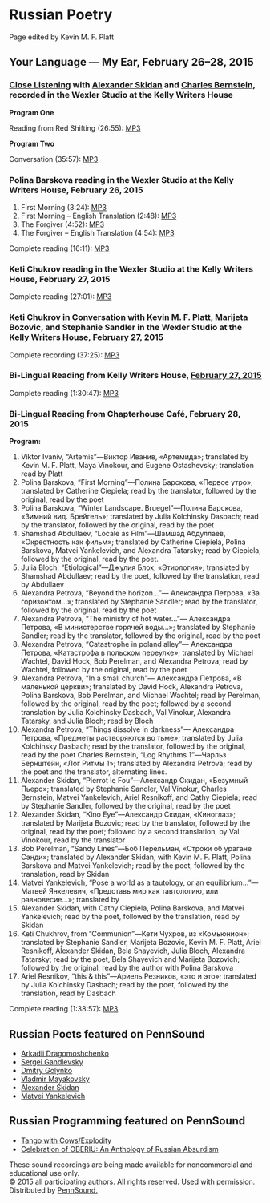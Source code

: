 Russian Poetry
==============

Page edited by Kevin M. F. Platt

Your Language — My Ear, February 26–28, 2015
--------------------------------------------

### [Close Listening](Close-Listening.php) with [Alexander Skidan](Skidan.php) and [Charles Bernstein](Bernstein.html), recorded in the Wexler Studio at the Kelly Writers House

**Program One**

Reading from <span class="title">Red Shifting</span> (26:55): [MP3](https://media.sas.upenn.edu/pennsound/groups/Close-Listening/Skidan-Alexander_Close-Listening-Reading_Wexler-Studio_2-27-15.mp3)

**Program Two**

Conversation (35:57): [MP3](https://media.sas.upenn.edu/pennsound/groups/Close-Listening/Skidan-Alexander_Close-Listening-Conversation_Wexler-Studio_2-27-15.mp3)

### Polina Barskova reading in the Wexler Studio at the Kelly Writers House, February 26, 2015

1.  First Morning (3:24): [MP3](https://media.sas.upenn.edu/pennsound/groups/Your-Language-My-Ear/Barskova-Polina_First-Morning_Your-Language-My-Ear_Wexler-Studio_2-26-15.mp3)
2.  First Morning – English Translation (2:48): [MP3](https://media.sas.upenn.edu/pennsound/groups/Your-Language-My-Ear/Barskova-Polina_First-Morning-English-Translation_Your-Language-My-Ear_Wexler-Studio_2-26-15.mp3)
3.  The Forgiver (4:52): [MP3](https://media.sas.upenn.edu/pennsound/groups/Your-Language-My-Ear/Barskova-Polina_The-Forgiver_Your-Language-My-Ear_Wexler-Studio_2-26-15.mp3)
4.  The Forgiver – English Translation (4:54): [MP3](https://media.sas.upenn.edu/pennsound/groups/Your-Language-My-Ear/Barskova-Polina_The-Forgiver-English-Translation_Your-Language-My-Ear_Wexler-Studio_2-26-15.mp3)

Complete reading (16:11): [MP3](https://media.sas.upenn.edu/pennsound/groups/Your-Language-My-Ear/Barskova-Polina_Complete-Reading_Your-Language-My-Ear_Wexler-Studio_2-26-15.mp3)

### Keti Chukrov reading in the Wexler Studio at the Kelly Writers House, February 27, 2015

Complete reading (27:01): [MP3](https://media.sas.upenn.edu/pennsound/groups/Your-Language-My-Ear/Chukrov-Keti_Complete-Reading_Your-Language-My-Ear_Wexler-Studio_2-27-15.mp3)

### Keti Chukrov in Conversation with Kevin M. F. Platt, Marijeta Bozovic, and Stephanie Sandler in the Wexler Studio at the Kelly Writers House, February 27, 2015

Complete recording (37:25): [MP3](https://media.sas.upenn.edu/pennsound/groups/Your-Language-My-Ear/Your-Language-My-Ear_Conversation_Wexler-Studio_2-27-15.mp3)

### Bi-Lingual Reading from Kelly Writers House, [February 27, 2015](http://writing.upenn.edu/wh/calendar/0215.php#27)

Complete reading (1:30:47): [MP3](https://media.sas.upenn.edu/pennsound/groups/Your-Language-My-Ear/Your-Language-My-Ear_Russian-and-American-Poets-at-Close-Quarters_KWH-UPenn_2-27-15.mp3)

### Bi-Lingual Reading from Chapterhouse Café, February 28, 2015

**Program:**

1.  Viktor Ivaniv, “Artemis”—Виктор Иванив, «Артемида»;
    translated by Kevin M. F. Platt, Maya Vinokour, and
    Eugene Ostashevsky; translation read by Platt
2.  Polina Barskova, “First Morning”—Полина Барскова,
    «Первое утро»; translated by Catherine Ciepiela; read
    by the translator, followed by the original, read by the
    poet
3.  Polina Barskova, “Winter Landscape. Bruegel”—Полина
    Барскова, «Зимний вид. Брейгель»; translated by
    Julia Kolchinsky Dasbach; read by the translator,
    followed by the original, read by the poet
4.  Shamshad Abdullaev, “Locale as Film”—Шамшад
    Абдуллаев, «Окрестность как фильм»; translated by
    Catherine Ciepiela, Polina Barskova, Matvei
    Yankelevich, and Alexandra Tatarsky; read by Ciepiela,
    followed by the original, read by the poet.
5.  Julia Bloch, “Etiological”—Джулия Блох, «Этиология»;
    translated by Shamshad Abdullaev; read by the poet,
    followed by the translation, read by Abdullaev
6.  Alexandra Petrova, “Beyond the horizon…”— Александра
    Петрова, «За горизонтом…»; translated by Stephanie
    Sandler; read by the translator, followed by the original,
    read by the poet
7.  Alexandra Petrova, “The ministry of hot water…”—
    Александра Петрова, «В министерстве горячей
    воды…»; translated by Stephanie Sandler; read by the
    translator, followed by the original, read by the poet
8.  Alexandra Petrova, “Catastrophe in poland alley”—
    Александра Петрова, «Катастрофа в польском
    переулке»; translated by Michael Wachtel, David Hock,
    Bob Perelman, and Alexandra Petrova; read by
    Wachtel, followed by the original, read by the poet
9.  Alexandra Petrova, “In a small church”— Александра
    Петрова, «В маленькой церкви»; translated by David
    Hock, Alexandra Petrova, Polina Barskova, Bob
    Perelman, and Michael Wachtel; read by Perelman,
    followed by the original, read by the poet; followed by a
    second translation by Julia Kolchinsky Dasbach, Val
    Vinokur, Alexandra Tatarsky, and Julia Bloch; read by
    Bloch
10. Alexandra Petrova, “Things dissolve in darkness”—
    Александра Петрова, «Предметы растворяются во
    тьме»; translated by Julia Kolchinsky Dasbach; read by
    the translator, followed by the original, read by the poet
    Charles Bernstein, “Log Rhythms 1”—Чарльз Бернштейн,
    «Лог Ритмы 1»; translated by Alexandra Petrova; read
    by the poet and the translator, alternating lines.
11. Alexander Skidan, “Pierrot le Fou”—Александр Скидан,
    «Безумный Пьеро»; translated by Stephanie Sandler,
    Val Vinokur, Charles Bernstein, Matvei Yankelevich,
    Ariel Resnikoff, and Cathy Ciepiela; read by Stephanie
    Sandler, followed by the original, read by the poet
12. Alexander Skidan, “Kino Eye”—Александр Скидан,
    «Киноглаз»; translated by Marijeta Bozovic; read by the
    translator, followed by the original, read by the poet;
    followed by a second translation, by Val Vinokour, read
    by the translator
13. Bob Perelman, “Sandy Lines”—Боб Перельман, «Строки
    об урагане Сэнди»; translated by Alexander Skidan,
    with Kevin M. F. Platt, Polina Barskova and Matvei
    Yankelevich; read by the poet, followed by the
    translation, read by Skidan
14. Matvei Yankelevich, “Pose a world as a tautology, or an
    equilibrium…”—Матвей Янкелевич, «Представь мир
    как тавтологию, или равновесие…»; translated by
15. Alexander Skidan, with Cathy Ciepiela, Polina
    Barskova, and Matvei Yankelevich; read by the poet,
    followed by the translation, read by Skidan
16. Keti Chukhrov, from “Communion”—Кети Чухров, из
    «Комьюнион»; translated by Stephanie Sandler,
    Marijeta Bozovic, Kevin M. F. Platt, Ariel Resnikoff,
    Alexander Skidan, Bela Shayevich, Julia Bloch,
    Alexandra Tatarsky; read by the poet, Bela Shayevich
    and Marijeta Bozovich; followed by the original, read by
    the author with Polina Barskova
17. Ariel Resnikov, “this & this”—Ариель Резников, «это и
    это»; translated by Julia Kolchinsky Dasbach; read by
    the poet, followed by the translation, read by Dasbach

Complete reading (1:38:57): [MP3](https://media.sas.upenn.edu/pennsound/groups/Your-Language-My-Ear/Complete-reading_Chapterhouse-Cafe_2-28-15.mp3)

Russian Poets featured on PennSound
-----------------------------------

-   [Arkadii Dragomoshchenko](Dragomoshchenko.php)
-   [Sergei Gandlevsky](Gandlevsky.php)
-   [Dmitry Golynko](Golynko.php)
-   [Vladmir Mayakovsky](Mayakovsky.php)
-   [Alexander Skidan](Skidan.php)
-   [Matvei Yankelevich](Yankelevich.php)

Russian Programming featured on PennSound
-----------------------------------------

-   [Tango with Cows/Explodity](Explodity.php)
-   [Celebration of OBERIU: An Anthology of Russian Absurdism](OBERIU.html)

  

These sound recordings are being made available for noncommercial and educational use only.  
© 2015 all participating authors. All rights reserved. Used with permission. Distributed by [PennSound.](../index.html)

